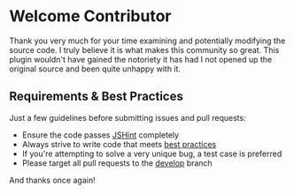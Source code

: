 Welcome Contributor
=

Thank you very much for your time examining and potentially modifying the source code. I truly believe it is what makes this community so great. This plugin wouldn't have gained the notoriety it has had I not opened up the original source and been quite unhappy with it.


Requirements & Best Practices
-

Just a few guidelines before submitting issues and pull requests:

- Ensure the code passes [JSHint](http://jshint.com) completely
- Always strive to write code that meets [best practices](http://taitems.github.com/Front-End-Development-Guidelines/)
- If you're attempting to solve a very unique bug, a test case is preferred
- Please target all pull requests to the [develop](/../../tree/develop) branch

And thanks once again!
